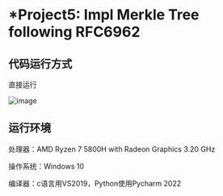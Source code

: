 # *Project5: Impl Merkle Tree following RFC6962

## 代码运行方式 

直接运行

![image](https://github.com/chunqingshaonv/homework-group-79/assets/139244994/612e3903-d6a2-42da-8808-830486a73e05)

## 运行环境 

处理器：AMD Ryzen 7 5800H with Radeon Graphics 3.20 GHz

操作系统：Windows 10

编译器：c语言用VS2019，Python使用Pycharm 2022
